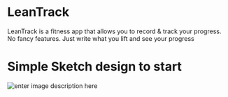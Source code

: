 # LeanTrack
LeanTrack is a fitness app that allows you to record &amp; track your progress. No fancy features. Just write what you lift and see your progress

# Simple Sketch design to start
![enter image description here](https://picasaweb.google.com/107627022073380848090/6671128655647739857#6671128656072679138)
